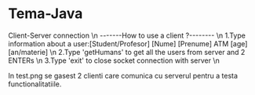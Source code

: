 # Tema-Java
Client-Server connection \n
-------How to use a client ?-------- \n
1.Type information about a user:[Student/Profesor] [Nume] [Prenume] ATM [age] [an/materie] \n
2.Type 'getHumans' to get all the users from server and 2 ENTERs \n
3.Type 'exit' to close socket connection with server \n

In test.png se gasest 2 clienti care comunica cu serverul pentru a testa functionalitatiile. 
